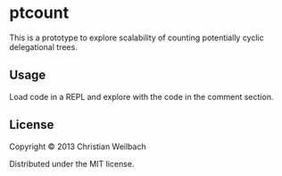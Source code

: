 # ptcount

This is a prototype to explore scalability of counting potentially cyclic delegational trees.

## Usage

Load code in a REPL and explore with the code in the comment section.

## License

Copyright © 2013 Christian Weilbach

Distributed under the MIT license.
